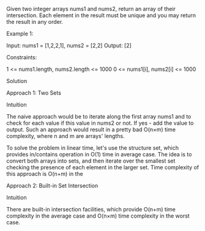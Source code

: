 Given two integer arrays nums1 and nums2, return an array of their intersection. Each element in the result must be unique and you may return the result in any order.

Example 1:

Input: nums1 = [1,2,2,1], nums2 = [2,2]
Output: [2]

Constraints:

1 <= nums1.length, nums2.length <= 1000
0 <= nums1[i], nums2[i] <= 1000

Solution

Approach 1: Two Sets

Intuition

The naive approach would be to iterate along the first array nums1 and to check for each value if this value in nums2 or not. If yes - add the value to output. Such an approach would result in a pretty bad O(n×m) time complexity, where n and m are arrays' lengths.

To solve the problem in linear time, let's use the structure set, which provides in/contains operation in O(1) time in average case.
The idea is to convert both arrays into sets, and then iterate over the smallest set checking the presence of each element in the larger set. Time complexity of this approach is O(n+m) in the 

Approach 2: Built-in Set Intersection

Intuition

There are built-in intersection facilities, which provide O(n+m) time complexity in the average case and O(n×m) time complexity in the worst case.
